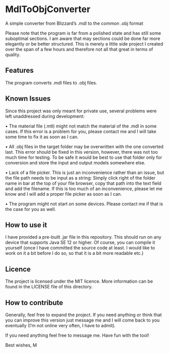 # MdlToObjConverter
A simple converter from Blizzard’s .mdl to the common .obj format

Please note that the program is far from a polished state and has still some suboptimal sections. 
I am aware that may sections could be done far more elegantly or be better structured. This is merely a little side project I created over the span of a few hours and therefore not all that great in terms of quality.

## Features
The program converts .mdl files to .obj files.

## Known Issues
Since this project was only meant for private use, several problems were left unaddressed during development:

•	The material file (.mtl) might not match the material of the .mdl in some cases. If this error is a problem for you, please contact me and I will take some time to fix it as soon as I can. 

•	All .obj files in the target folder may be overwritten with the one converted last. This error should be fixed in this version, however, there was not too much time for testing. To be safe it would be best to use that folder only for conversion and store the input and output models somewhere else.

•	Lack of a file picker. This is just an inconvenience rather than an issue, but the file path needs to be input as a string: Simply click right of the folder name in bar at the top of your file browser, copy that path into the text field and add the filename. If this is too much of an inconvenience, please let me know and I will add a proper file picker as soon as I can.

•	The program might not start on some devices. Please contact me if that is the case for you as well.

## How to use it
I have provided a pre-built .jar file in this repository. This should run on any device that supports Java SE 12 or higher. Of course, you can compile it yourself (once I have committed the source code at least. I would like to work on it a bit before I do so, so that it is a bit more readable etc.)

## Licence
The project is licensed under the MIT licence. More information can be found in the LICENSE file of this directory. 

## How to contribute
Generally, feel free to expand the project. If you need anything or think that you can improve this version just message me and I will come back to you eventually (I’m not online very often, I have to admit). 

If you need anything feel free to message me.
Have fun with the tool!

Best wishes,
M
